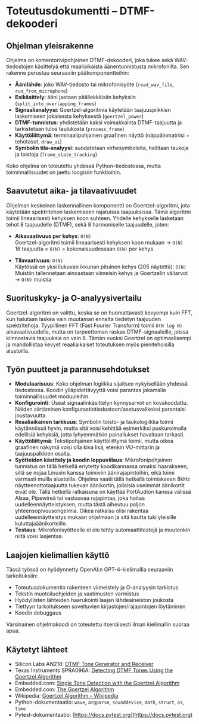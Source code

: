 # Toteutusdokumentti – DTMF-dekooderi

## Ohjelman yleisrakenne

Ohjelma on komentorivipohjainen DTMF-dekooderi, joka tukee sekä WAV-tiedostojen käsittelyä että reaaliaikaista äänentunnistusta mikrofonilta. Sen rakenne perustuu seuraaviin pääkomponentteihin:

- **Äänilähde**: joko WAV-tiedosto tai mikrofonisyöte (`read_wav_file`, `run_from_microphone`)
- **Esikäsittely**: ääni jaetaan päällekkäisiin kehyksiin (`split_into_overlapping_frames`)
- **Signaalianalyysi**: Goertzel-algoritmia käytetään taajuuspiikkien laskemiseen jokaisesta kehyksestä (`goertzel_power`)
- **DTMF-tunnistus**: yhdistetään kaksi voimakkainta DTMF-taajuutta ja tarkistetaan tulos taulukosta (`process_frame`)
- **Käyttöliittymä**: terminaalipohjainen graafinen näyttö (näppäinmatriisi + tehotasot, `draw_ui`)
- **Symbolin tila-analyysi**: suodatetaan virhesymboleita, hallitaan taukoja ja toistoja (`frame_state_tracking`)

Koko ohjelma on toteutettu yhdessä Python-tiedostossa, mutta toiminnallisuudet on jaettu loogisiin funktioihin.

## Saavutetut aika- ja tilavaativuudet

Ohjelman keskeinen laskennallinen komponentti on Goertzel-algoritmi, jota käytetään spektritehon laskemiseen rajatuissa taajuuksissa. Tämä algoritmi toimii lineaarisesti kehyksen koon suhteen. Yhdelle kehykselle lasketaan tehot 8 taajuudelle (DTMF), sekä 8 harmoniselle taajuudelle, joten:

- **Aikavaativuus per kehys**: `O(N)`  
  Goertzel-algoritmi toimii lineaarisesti kehyksen koon mukaan → `O(N)`  
16 taajuutta × `O(N)` = kokonaisuudessaan `O(N)` per kehys

- **Tilavaativuus**: `O(N)`  
 Käytössä on yksi liukuvan ikkunan pituinen kehys (205 näytettä): `O(N)`
 Muistiin tallennetaan ainoastaan viimeisin kehys ja Goertzelin väliarvot → `O(N)` muistia

## Suorituskyky- ja O-analyysivertailu

Goertzel-algoritmi on valittu, koska se on huomattavasti kevyempi kuin FFT, kun halutaan laskea vain muutaman ennalta tiedetyn taajuuden spektritehoja. Tyypillinen FFT (Fast Fourier Transform) toimii `O(N log N)` aikavaativuudella, mutta on tarpeettoman raskas DTMF-signaaleille, joissa kiinnostavia taajuuksia on vain 8. Tämän vuoksi Goertzel on optimaalisempi ja mahdollistaa kevyet reaaliaikaiset toteutuksen myös pienitehoisilla alustoilla.

## Työn puutteet ja parannusehdotukset

- **Modulaarisuus**: Koko ohjelman logiikka sijaitsee nykyisellään yhdessä tiedostossa. Koodin ylläpidettävyyttä voisi parantaa jakamalla toiminnallisuudet moduuleihin.
- **Konfigurointi**: Useat signaalinkäsittelyn kynnysarvot on kovakoodattu. Näiden siirtäminen konfiguraatiotiedostoon/asetusvalikoksi parantaisi joustavuutta.
- **Reaaliaikainen tarkkuus**: Symbolin toisto- ja taukologiikka toimii käytännössä hyvin, mutta sitä voisi kehittää esimerkiksi puskuroimalla edellisiä kehyksiä, jotta lyhyemmätkin painallukset havaitaan tarkasti.
- **Käyttöliittymä**: Tekstipohjainen käyttöliittymä toimii, mutta oikea graafinen näkymä voisi olla kiva lisä, etenkin VU-mittarin ja taajuuspalkkien osalta.
- **Syötteiden käsittely ja koodin loppuviilaus**: Mikrofonipohjainen tunnistus on tällä hetkellä eriytetty koodikannassa omaksi haarakseen, sillä se nojaa Linuxin kanssa toimiviin äänirajapintoihin, eikä toimi varmasti muilla alustoilla. Ohjelma vaatii tällä hetkellä toimiakseen 8kHz näytteenottotaajuutta tukevan äänikortin, jollaisia useimmat äänikortit eivät ole. Tällä hetkellä ratkaisuna on käyttää PortAudion kanssa välissä Alsaa, Pipewireä tai vastaavaa rajapintaa, joka hoitaa uudelleennäytteistyksen, mutta tästä aiheutuu paljon yhteensopivuusongelmia. Oikea ratkaisu olisi rakentaa uudelleennäytteistys mukaan ohjelmaan ja sitä kautta tuki yleisille kuluttajaäänikorteille.
- **Testaus**: Mikrofonisyötteelle ei ole tehty automaattitestejä ja muutenkin niitä voisi laajentaa.


## Laajojen kielimallien käyttö

Tässä työssä on hyödynnetty OpenAI:n GPT-4-kielimallia seuraaviin tarkoituksiin:

- Toteutusdokumentin rakenteen viimeistely ja O-analyysin tarkistus
- Tekstin muotoiluohjeiden ja vaatimusten varmistus
- Hyödyllisten lähteiden haarukointi laajan lähdeaineiston joukosta
- Tiettyyn tarkoitukseen soveltuvien kirjastojen/rajapintojen löytäminen
- Koodin debuggaus

Varsinainen ohjelmakoodi on toteutettu itsenäisesti ilman kielimallin suoraa apua.

## Käytetyt lähteet

- Silicon Labs AN218: [DTMF Tone Generator and Receiver](https://www.silabs.com/documents/public/application-notes/an218.pdf)
- Texas Instruments SPRA096A: [Detecting DTMF Tones Using the Goertzel Algorithm](https://www.ti.com/lit/an/spra096a/spra096a.pdf)
- Embedded.com: [Single Tone Detection with the Goertzel Algorithm](https://www.embedded.com/single-tone-detection-with-the-goertzel-algorithm/)
- Embedded.com: [The Goertzel Algorithm](https://www.embedded.com/the-goertzel-algorithm/)
- Wikipedia: [Goertzel Algorithm – Wikipedia](https://en.wikipedia.org/wiki/Goertzel_algorithm)
- Python-dokumentaatio: `wave`, `argparse`, `sounddevice`, `math`, `struct`, `os`, `time`
- Pytest-dokumentaatio: [https://docs.pytest.org](https://docs.pytest.org)
